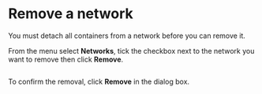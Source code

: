 # Remove a network


You must detach all containers from a network before you can remove it.


From the menu select **Networks**, tick the checkbox next to the network you want to remove then click **Remove**.

<figure><img src="../..//assets/2.20-networks-remove.gif" alt=""><figcaption></figcaption></figure>

To confirm the removal, click **Remove** in the dialog box.
